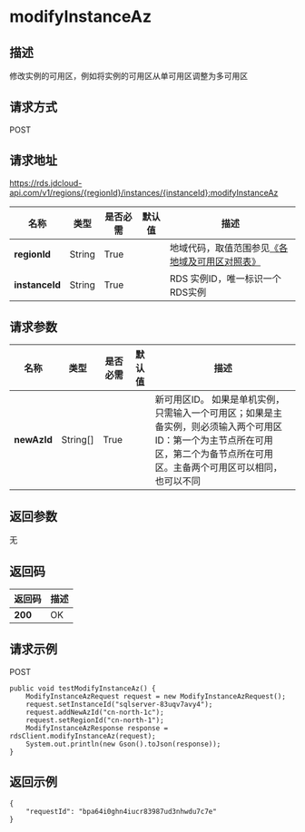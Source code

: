 # modifyInstanceAz


## 描述
修改实例的可用区，例如将实例的可用区从单可用区调整为多可用区

## 请求方式
POST

## 请求地址
https://rds.jdcloud-api.com/v1/regions/{regionId}/instances/{instanceId}:modifyInstanceAz

|名称|类型|是否必需|默认值|描述|
|---|---|---|---|---|
|**regionId**|String|True| |地域代码，取值范围参见[《各地域及可用区对照表》](../Enum-Definitions/Regions-AZ.md)|
|**instanceId**|String|True| |RDS 实例ID，唯一标识一个RDS实例|

## 请求参数
|名称|类型|是否必需|默认值|描述|
|---|---|---|---|---|
|**newAzId**|String[]|True| |新可用区ID。 如果是单机实例，只需输入一个可用区；如果是主备实例，则必须输入两个可用区ID：第一个为主节点所在可用区，第二个为备节点所在可用区。主备两个可用区可以相同，也可以不同|


## 返回参数
无


## 返回码
|返回码|描述|
|---|---|
|**200**|OK|

## 请求示例
POST
```
public void testModifyInstanceAz() {
    ModifyInstanceAzRequest request = new ModifyInstanceAzRequest();
    request.setInstanceId("sqlserver-83uqv7avy4");
    request.addNewAzId("cn-north-1c");
    request.setRegionId("cn-north-1");
    ModifyInstanceAzResponse response = rdsClient.modifyInstanceAz(request);
    System.out.println(new Gson().toJson(response));
}

```

## 返回示例
```
{
    "requestId": "bpa64i0ghn4iucr83987ud3nhwdu7c7e"
}
```
